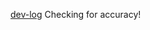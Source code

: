 [dev-log](https://docs.google.com/document/d/1CqRy6RHmLU5Q7gpF7qY3ecxnILYE0xClU7g_2bvTkdI/edit?usp=sharing)
Checking for accuracy!
